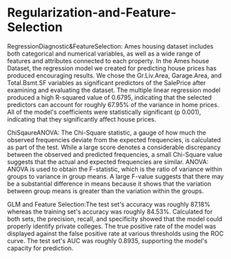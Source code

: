 # Regularization-and-Feature-Selection

RegressionDiagnostic&FeatureSelection: Ames housing dataset includes both categorical and numerical variables, as well as a wide range of features and attributes connected to each property. In the Ames house Dataset, the regression model we created for predicting house prices has produced encouraging results. We chose the Gr.Liv.Area, Garage.Area, and Total.Bsmt.SF variables as significant predictors of the SalePrice after examining and evaluating the dataset. The multiple linear regression model produced a high R-squared value of 0.6795, indicating that the selected predictors can account for roughly 67.95% of the variance in home prices. All of the model's coefficients were statistically significant (p 0.001), indicating that they significantly affect house prices.

ChiSqaureANOVA: The Chi-Square statistic, a gauge of how much the observed frequencies deviate from the expected frequencies, is calculated as part of the test. While a large score denotes a considerable discrepancy between the observed and predicted frequencies, a small Chi-Square value suggests that the actual and expected frequencies are similar.
ANOVA: ANOVA is used to obtain the F-statistic, which is the ratio of variance within groups to variance in group means. A large F-value suggests that there may be a substantial difference in means because it shows that the variation between group means is greater than the variation within the groups.

GLM and Feature Selection:The test set's accuracy was roughly 87.18% whereas the training set's accuracy was roughly 84.53%. Calculated for both sets, the precision, recall, and specificity showed that the model could properly identify private colleges. The true positive rate of the model was displayed against the false positive rate at various thresholds using the ROC curve. The test set's AUC was roughly 0.8935, supporting the model's capacity for prediction. 

